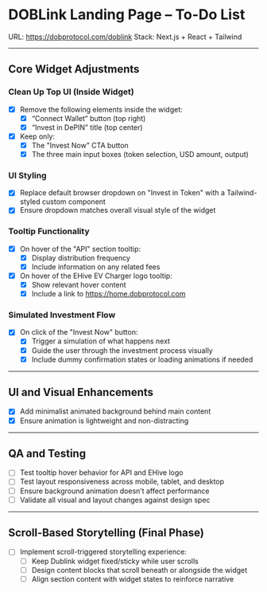 
# DOBLink Landing Page – To-Do List

URL: https://dobprotocol.com/doblink
Stack: Next.js + React + Tailwind

---

## Core Widget Adjustments

### Clean Up Top UI (Inside Widget)
- [X] Remove the following elements inside the widget:
  - [X] “Connect Wallet” button (top right)
  - [X] “Invest in DePIN” title (top center)
- [X] Keep only:
  - [X] The "Invest Now" CTA button
  - [X] The three main input boxes (token selection, USD amount, output)

### UI Styling
- [X] Replace default browser dropdown on "Invest in Token" with a Tailwind-styled custom component
- [X] Ensure dropdown matches overall visual style of the widget

### Tooltip Functionality
- [X] On hover of the "API" section tooltip:
  - [X] Display distribution frequency
  - [X] Include information on any related fees
- [X] On hover of the EHive EV Charger logo tooltip:
  - [X] Show relevant hover content
  - [X] Include a link to https://home.dobprotocol.com

### Simulated Investment Flow
- [X] On click of the "Invest Now" button:
  - [X] Trigger a simulation of what happens next
  - [X] Guide the user through the investment process visually
  - [X] Include dummy confirmation states or loading animations if needed

---

## UI and Visual Enhancements

- [X] Add minimalist animated background behind main content
- [X] Ensure animation is lightweight and non-distracting

---

## QA and Testing

- [ ] Test tooltip hover behavior for API and EHive logo
- [ ] Test layout responsiveness across mobile, tablet, and desktop
- [ ] Ensure background animation doesn’t affect performance
- [ ] Validate all visual and layout changes against design spec

---

## Scroll-Based Storytelling (Final Phase)

- [ ] Implement scroll-triggered storytelling experience:
  - [ ] Keep Dublink widget fixed/sticky while user scrolls
  - [ ] Design content blocks that scroll beneath or alongside the widget
  - [ ] Align section content with widget states to reinforce narrative
